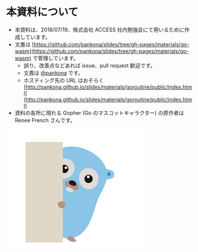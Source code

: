 # 本資料について

* 本資料は、2018/07/19、株式会社 ACCESS 社内勉強会にて用いるために作成しています。
* 文書は [https://github.com/pankona/slides/tree/gh-pages/materials/go-wasm](https://github.com/pankona/slides/tree/gh-pages/materials/go-wasm) で管理しています。
  * 誤り、改善点などあれば issue、pull request 歓迎です。
  * 文責は [@pankona](https://github.com/pankona) です。
  * ホスティング先の URL はおそらく  
  [http://pankona.github.io/slides/materials/goroutine/public/index.html](http://pankona.github.io/slides/materials/goroutine/public/index.html)
* 資料の各所に現れる Gopher (Go のマスコットキャラクター) の原作者は Renee French さんです。

![hello gopher](./assets/images/05.png)
